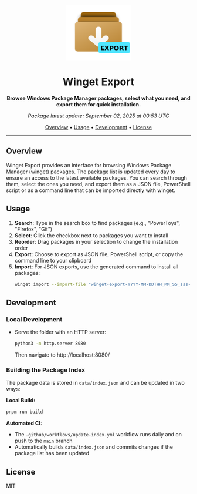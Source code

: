 <p align="center">
  <img src="Assets/winget-export-logo.svg" width="180" height="151" alt="Winget Export Logo">
</p>

<h1 align="center">Winget Export</h1>

<p align="center">
  <strong>Browse Windows Package Manager packages, select what you need, and export them for quick installation.</strong>
</p>

<p align="center">
  <em><!-- LAST_UPDATE_START -->Package latest update: September 02, 2025 at 00:53 UTC<!-- LAST_UPDATE_END --></em>
</p>

<p align="center">
  <a href="#overview">Overview</a> •
  <a href="#usage">Usage</a> •
  <a href="#development">Development</a> •
  <a href="#license">License</a>
</p>

---

## Overview

Winget Export provides an interface for browsing Windows Package Manager (winget) packages. The package list is updated every day to ensure an access to the latest available packages. You can search through them, select the ones you need, and export them as a JSON file, PowerShell script or as a command line that can be imported directly with winget.

## Usage

1. **Search**: Type in the search box to find packages (e.g., "PowerToys", "Firefox", "Git")
2. **Select**: Click the checkbox next to packages you want to install
3. **Reorder**: Drag packages in your selection to change the installation order
4. **Export**: Choose to export as JSON file, PowerShell script, or copy the command line to your clipboard
5. **Import**: For JSON exports, use the generated command to install all packages:
   ```bash
   winget import --import-file "winget-export-YYYY-MM-DDTHH_MM_SS_sss-00_00.json"
   ```

## Development

### Local Development

- Serve the folder with an HTTP server:
  ```bash
  python3 -m http.server 8080
  ```
  Then navigate to http://localhost:8080/

### Building the Package Index

The package data is stored in `data/index.json` and can be updated in two ways:

**Local Build:**
```bash
pnpm run build
```

**Automated CI:**
- The `.github/workflows/update-index.yml` workflow runs daily and on push to the `main` branch
- Automatically builds `data/index.json` and commits changes if the package list has been updated

## License

MIT